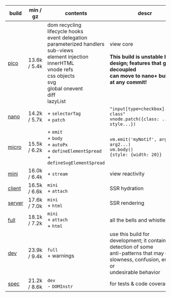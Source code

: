| build       | min / gz     | contents                                                                                                                                                                                                    | descr                                                                                                                                                |
| ----------- | ------------ | ----------------------------------------------------------------------------------------------------------------------------------------------------------------------------------------------------------- | ---------------------------------------------------------------------------------------------------------------------------------------------------- |
| [pico][1]   | 13.6k / 5.4k | dom recycling<br>lifecycle hooks<br>event delegation<br>parameterized handlers<br>sub-views<br>element injection<br>innerHTML<br>vnode refs<br>css objects<br>svg<br>global onevent<br>diff<br>lazyList<br> | view core<br><br>**This build is unstable by design; features that get decoupled<br>can move to nano+ builds at any commit!**                        |
| [nano][2]   | 14.2k / 5.7k | + `selectorTag`<br> + `patch`<br>                                                                                                                                                                           | `"input[type=checkbox].some-class"`<br>`vnode.patch({class: ..., style...})`                                                                         |
| [micro][3]  | 15.5k / 6.2k | + `emit`<br> + `body`<br> + `autoPx`<br> + `defineElementSpread`<br> + `defineSvgElementSpread`<br>                                                                                                         | `vm.emit('myNotif', arg1, arg2...)`<br>`vm.body()`<br>`{style: {width: 20}}`                                                                         |
| [mini][4]   | 16.0k / 6.4k | + `stream`<br>                                                                                                                                                                                              | view reactivity                                                                                                                                      |
| [client][5] | 16.5k / 6.6k | `mini`<br> + `attach`<br>                                                                                                                                                                                   | SSR hydration                                                                                                                                        |
| [server][6] | 17.6k / 7.0k | `mini`<br> + `html`<br>                                                                                                                                                                                     | SSR rendering                                                                                                                                        |
| [full][7]   | 18.1k / 7.2k | `mini`<br> + `attach`<br> + `html`<br>                                                                                                                                                                      | all the bells and whistles                                                                                                                           |
| [dev][8]    | 23.9k / 9.4k | `full`<br> + warnings<br>                                                                                                                                                                                   | use this build for development; it contains detection of some<br>anti-patterns that may cause slowness, confusion, errors or<br>undesirable behavior |
| [spec][9]   | 21.2k / 8.6k | `dev`<br> - `DOMInstr`<br>                                                                                                                                                                                  | for tests & code coverage                                                                                                                            |

[1]: https://github.com/leeoniya/domvm/blob/3.x-dev/dist/pico/domvm.pico.min.js
[2]: https://github.com/leeoniya/domvm/blob/3.x-dev/dist/nano/domvm.nano.min.js
[3]: https://github.com/leeoniya/domvm/blob/3.x-dev/dist/micro/domvm.micro.min.js
[4]: https://github.com/leeoniya/domvm/blob/3.x-dev/dist/mini/domvm.mini.min.js
[5]: https://github.com/leeoniya/domvm/blob/3.x-dev/dist/client/domvm.client.min.js
[6]: https://github.com/leeoniya/domvm/blob/3.x-dev/dist/server/domvm.server.min.js
[7]: https://github.com/leeoniya/domvm/blob/3.x-dev/dist/full/domvm.full.min.js
[8]: https://github.com/leeoniya/domvm/blob/3.x-dev/dist/dev/domvm.dev.min.js
[9]: https://github.com/leeoniya/domvm/blob/3.x-dev/dist/spec/domvm.spec.min.js